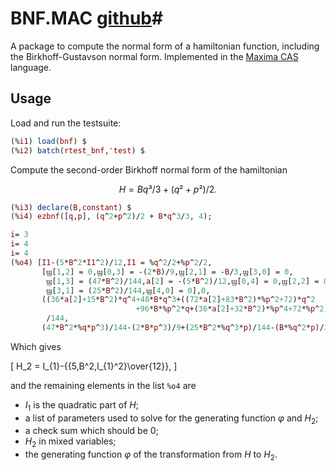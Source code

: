 # BNF.MAC [github](https://github.com/leo-butler/bnf.git "repo link")#

A package to compute the normal form of a hamiltonian function,
including the Birkhoff-Gustavson normal form. Implemented in the
[Maxima CAS](https://maxima.sourceforge.net/ "Maxima url") language.

## Usage ##

Load and run the testsuite:

``` maxima
(%i1) load(bnf) $
(%i2) batch(rtest_bnf,'test) $
```

Compute the second-order Birkhoff normal form of the hamiltonian

``` math
H=B q³/3 + (q² + p²)/2.
```

``` maxima
(%i3) declare(B,constant) $
(%i4) ezbnf([q,p], (q^2+p^2)/2 + B*q^3/3, 4);

i= 3 
i= 4 
i= 4 
(%o4) [I1-(5*B^2*I1^2)/12,I1 = %q^2/2+%p^2/2,
       [ϣ[1,2] = 0,ϣ[0,3] = -(2*B)/9,ϣ[2,1] = -B/3,ϣ[3,0] = 0,
        ϣ[1,3] = (47*B^2)/144,a[2] = -(5*B^2)/12,ϣ[0,4] = 0,ϣ[2,2] = 0,
        ϣ[3,1] = (25*B^2)/144,ϣ[4,0] = 0],0,
       ((36*a[2]+15*B^2)*q^4+48*B*q^3+((72*a[2]+83*B^2)*%p^2+72)*q^2
                            +96*B*%p^2*q+(36*a[2]+32*B^2)*%p^4+72*%p^2)
        /144,
       (47*B^2*%q*p^3)/144-(2*B*p^3)/9+(25*B^2*%q^3*p)/144-(B*%q^2*p)/3+%q*p]

```

Which gives

\[ H_2 = I_{1}-{{5\,B^2\,I_{1}^2}\over{12}}, \]

and the remaining elements in the list `%o4` are

  * $I_1$ is the quadratic part of $H$;
  * a list of parameters used to solve for the generating function $φ$ and $H_2$;
  * a check sum which should be $0$;
  * $H_2$ in mixed variables;
  * the generating function $φ$ of the transformation from $H$ to $H_2$.

